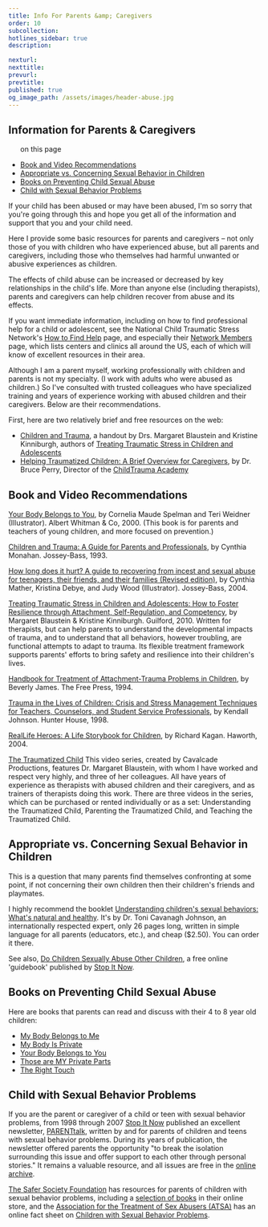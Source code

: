 ```yaml
---
title: Info For Parents &amp; Caregivers
order: 10
subcollection:
hotlines_sidebar: true
description:

nexturl:
nexttitle:
prevurl:
prevtitle:
published: true
og_image_path: /assets/images/header-abuse.jpg
---
```


## Information for Parents & Caregivers

<ul class="onpage"><p class="onpage__header">on this page</p>
  <li><a href="#book">Book and Video Recommendations</a></li>
  <li><a href="#appropriate">Appropriate vs. Concerning Sexual Behavior in Children</a></li>
  <li><a href="#preventing">Books on Preventing Child Sexual Abuse</a></li>
  <li><a href="#problems">Child with Sexual Behavior Problems</a></li>
</ul>

If your child has been abused or may have been abused, I'm so sorry that you're going through this and hope you get all of the information and support that you and your child need.

Here I provide some basic resources for parents and caregivers – not only those of you with children who have experienced abuse, but all parents and caregivers, including those who themselves had harmful unwanted or abusive experiences as children.

The effects of child abuse can be increased or decreased by key relationships in the child's life. More than anyone else (including therapists), parents and caregivers can help children recover from abuse and its effects.

If you want immediate information, including on how to find professional help for a child or adolescent, see the National Child Traumatic Stress Network's [How to Find Help](http://www.nctsnet.org/nccts/nav.do?pid=ctr_aud_prnt_gethelp) page, and especially their [Network Members](http://www.nctsnet.org/nccts/nav.do?pid=abt_ntwk) page, which lists centers and clinics all around the US, each of which will know of excellent resources in their area.

Although I am a parent myself, working professionally with children and parents is not my specialty. (I work with adults who were abused as children.) So I've consulted with trusted colleagues who have specialized training and years of experience working with abused children and their caregivers. Below are their recommendations.

First, here are two relatively brief and free resources on the web:

*   [Children and Trauma](http://www.jimhopper.com/pdfs/ChildrenAndTrauma.pdf), a handout by Drs. Margaret Blaustein and Kristine Kinniburgh, authors of [Treating Traumatic Stress in Children and Adolescents](http://www.amazon.com/dp/1606236253/ref=nosim/?tag=jimhoppercom-20)
*   [Helping Traumatized Children: A Brief Overview for Caregivers](https://childtrauma.org/wp-content/uploads/2014/01/Helping_Traumatized_Children_Caregivers_Perry1.pdf), by Dr. Bruce Perry, Director of the [ChildTrauma Academy](http://www.childtrauma.org/)

[](http://www.childtrauma.org/)

## <a name="book"> Book and Video Recommendations</a>

[Your Body Belongs to You](http://www.amazon.com/dp/0807594733/ref=nosim/?tag=jimhoppercom-20), by Cornelia Maude Spelman and Teri Weidner (Illustrator). Albert Whitman & Co, 2000\. (This book is for parents and teachers of young children, and more focused on prevention.)

[Children and Trauma: A Guide for Parents and Professionals](http://www.amazon.com/dp/0787910716/ref=nosim/?tag=jimhoppercom-20), by Cynthia Monahan. Jossey-Bass, 1993.

[How long does it hurt? A guide to recovering from incest and sexual abuse for teenagers, their friends, and their families (Revised edition)](http://www.amazon.com/dp/0787975699/ref=nosim/?tag=jimhoppercom-20), by Cynthia Mather, Kristina Debye, and Judy Wood (Illustrator). Jossey-Bass, 2004.

[Treating Traumatic Stress in Children and Adolescents: How to Foster Resilience through Attachment, Self-Regulation, and Competency](http://www.amazon.com/dp/1606236253/ref=nosim/?tag=jimhoppercom-20), by Margaret Blaustein & Kristine Kinniburgh. Guilford, 2010\. Written for therapists, but can help parents to understand the developmental impacts of trauma, and to understand that all behaviors, however troubling, are functional attempts to adapt to trauma. Its flexible treatment framework supports parents' efforts to bring safety and resilience into their children's lives.

[Handbook for Treatment of Attachment-Trauma Problems in Children](http://www.amazon.com/dp/0029160057/ref=nosim/?tag=jimhoppercom-20), by Beverly James. The Free Press, 1994.

[Trauma in the Lives of Children: Crisis and Stress Management Techniques for Teachers, Counselors, and Student Service Professionals](http://www.amazon.com/dp/0897932323/ref=nosim/?tag=jimhoppercom-20), by Kendall Johnson. Hunter House, 1998.

[RealLife Heroes: A Life Storybook for Children](http://www.amazon.com/dp/0789021641/ref=nosim/?tag=jimhoppercom-20), by Richard Kagan. Haworth, 2004.

[The Traumatized Child](http://www.cavalcadeproductions.com/traumatized-children.html)
This video series, created by Cavalcade Productions, features Dr. Margaret Blaustein, with whom I have worked and respect very highly, and three of her colleagues. All have years of experience as therapists with abused children and their caregivers, and as trainers of therapists doing this work. There are three videos in the series, which can be purchased or rented individually or as a set: Understanding the Traumatized Child, Parenting the Traumatized Child, and Teaching the Traumatized Child.

## <a name="appropriate">Appropriate vs. Concerning Sexual Behavior in Children</a>

This is a question that many parents find themselves confronting at some point, if not concerning their own children then their children's friends and playmates.

I highly recommend the booklet [Understanding children's sexual behaviors: What's natural and healthy](http://www.tcavjohn.com/products.php#Fundamentals). It's by Dr. Toni Cavanagh Johnson, an internationally respected expert, only 26 pages long, written in simple language for all parents (educators, etc.), and cheap ($2.50). You can order it there.

See also, [Do Children Sexually Abuse Other Children](http://www.stopitnow.org/guidebooks#DoChildrenAbuse), a free online 'guidebook' published by [Stop It Now](http://www.stopitnow.org/).

## <a name="preventing"> Books on Preventing Child Sexual Abuse</a>

Here are books that parents can read and discuss with their 4 to 8 year old children:

*   [My Body Belongs to Me](http://www.amazon.com/dp/0982121601/ref=nosim/?tag=jimhoppercom-20)
*   [My Body Is Private](http://www.amazon.com/dp/0807553190/ref=nosim/?tag=jimhoppercom-20)
*   [Your Body Belongs to You](http://www.amazon.com/dp/0807594733/ref=nosim/?tag=jimhoppercom-20)
*   [Those are MY Private Parts](http://www.thosearemyprivateparts.com/)
*   [The Right Touch](http://www.amazon.com/dp/0807594733/ref=nosim/?tag=jimhoppercom-20)

## <a name="problems"> Child with Sexual Behavior Problems</a>

If you are the parent or caregiver of a child or teen with sexual behavior problems, from 1998 through 2007 [Stop It Now](http://www.stopitnow.org/) published an excellent newsletter, [PARENTtalk](http://www.stopitnow.org/help-guidance/resources/stop-it-now-publications/parenttalk-archives), written by and for parents of children and teens with sexual behavior problems. During its years of publication, the newsletter offered parents the opportunity "to break the isolation surrounding this issue and offer support to each other through personal stories." It remains a valuable resource, and all issues are free in the [online archive](http://www.stopitnow.org/help-guidance/resources/stop-it-now-publications/parenttalk-archives).

[The Safer Society Foundation](http://www.safersociety.org/) has resources for parents of children with sexual behavior problems, including a [selection of books](http://www.safersociety.org/cgi-bin/commerce.cgi?search=action&category=0040&sortorder=descending) in their online store, and the [Association for the Treatment of Sex Abusers (ATSA)](http://www.atsa.com/) has an online fact sheet on [Children with Sexual Behavior Problems](http://www.atsa.com/children-sexual-behavior-problems).